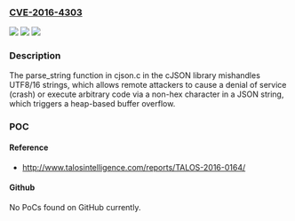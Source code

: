 ### [CVE-2016-4303](https://cve.mitre.org/cgi-bin/cvename.cgi?name=CVE-2016-4303)
![](https://img.shields.io/static/v1?label=Product&message=n%2Fa&color=blue)
![](https://img.shields.io/static/v1?label=Version&message=n%2Fa&color=blue)
![](https://img.shields.io/static/v1?label=Vulnerability&message=n%2Fa&color=brighgreen)

### Description

The parse_string function in cjson.c in the cJSON library mishandles UTF8/16 strings, which allows remote attackers to cause a denial of service (crash) or execute arbitrary code via a non-hex character in a JSON string, which triggers a heap-based buffer overflow.

### POC

#### Reference
- http://www.talosintelligence.com/reports/TALOS-2016-0164/

#### Github
No PoCs found on GitHub currently.

